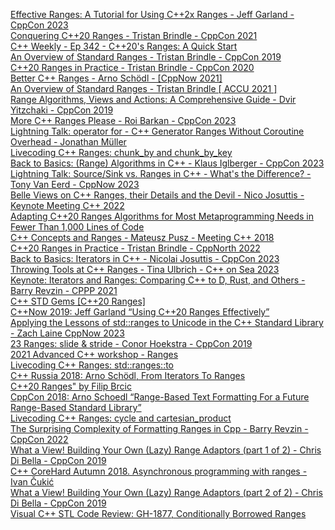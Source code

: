 [Effective Ranges: A Tutorial for Using C++2x Ranges - Jeff Garland - CppCon 2023](https://www.youtube.com/watch?v=QoaVRQvA6hI&t=2514s)<br>
[Conquering C++20 Ranges - Tristan Brindle - CppCon 2021](https://www.youtube.com/watch?v=3MBtLeyJKg0)<br>
[C++ Weekly - Ep 342 - C++20's Ranges: A Quick Start](https://www.youtube.com/watch?v=sZy9XcGHmI4&t=100s) <br>
[An Overview of Standard Ranges - Tristan Brindle - CppCon 2019](https://www.youtube.com/watch?v=SYLgG7Q5Zws&t=3446s)<br>
[C++20 Ranges in Practice - Tristan Brindle - CppCon 2020](https://www.youtube.com/watch?v=d_E-VLyUnzc&t=879s)<br>
[Better C++ Ranges - Arno Schödl - [CppNow 2021]](https://www.youtube.com/watch?v=P8VdPsLLcaE)<br>
[An Overview of Standard Ranges - Tristan Brindle [ ACCU 2021 ]](https://www.youtube.com/watch?v=d9qDEEJFwNc)<br>
[Range Algorithms, Views and Actions: A Comprehensive Guide - Dvir Yitzchaki - CppCon 2019](https://www.youtube.com/watch?v=qQtS50ZChN8&t=93s)<br>
[More C++ Ranges Please - Roi Barkan - CppCon 2023](https://www.youtube.com/watch?v=Ugb8-ig7Pnw)<br>
[Lightning Talk: operator for - C++ Generator Ranges Without Coroutine Overhead - Jonathan Müller](https://www.youtube.com/watch?v=l7ntC-Y1syY)<br>
[Livecoding C++ Ranges: chunk_by and chunk_by_key](https://www.youtube.com/watch?v=A4J7mlA4ang)<br>
[Back to Basics: (Range) Algorithms in C++ - Klaus Iglberger - CppCon 2023](https://www.youtube.com/watch?v=eJCA2fynzME&t=91s)<br>
[Lightning Talk: Source/Sink vs. Ranges in C++ - What's the Difference? - Tony Van Eerd - CppNow 2023](https://www.youtube.com/watch?v=BChyPWorFvg)<br>
[Belle Views on C++ Ranges, their Details and the Devil - Nico Josuttis - Keynote Meeting C++ 2022](https://www.youtube.com/watch?v=O8HndvYNvQ4)<br>
[Adapting C++20 Ranges Algorithms for Most Metaprogramming Needs in Fewer Than 1,000 Lines of Code](https://www.youtube.com/watch?v=69PuizjrgBM)<br>
[C++ Concepts and Ranges - Mateusz Pusz - Meeting C++ 2018](https://www.youtube.com/watch?v=pe05ZWdh0N0)<br>
[C++20 Ranges in Practice - Tristan Brindle - CppNorth 2022](https://www.youtube.com/watch?v=L0bhZp6HMDM&t=892s)<br>
[Back to Basics: Iterators in C++ - Nicolai Josuttis - CppCon 2023](https://www.youtube.com/watch?v=26aW6aBVpk0&list=PLrR3oTpJZ9Tgne4titkSAv6nNxSdkzEBq)<br>
[Throwing Tools at C++ Ranges - Tina Ulbrich - C++ on Sea 2023](https://www.youtube.com/watch?v=l8D6CAN2rCk)<br>
[Keynote: Iterators and Ranges: Comparing C++ to D, Rust, and Others - Barry Revzin - CPPP 2021](https://www.youtube.com/watch?v=95uT0RhMGwA)<br>
[C++ STD Gems [C++20 Ranges]](https://www.youtube.com/watch?v=DM9hcU8Qe04)<br>
[C++Now 2019: Jeff Garland “Using C++20 Ranges Effectively”](https://www.youtube.com/watch?v=VmWS-9idT3s&t=14s)<br>
[Applying the Lessons of std::ranges to Unicode in the C++ Standard Library - Zach Laine CppNow 2023](https://www.youtube.com/watch?v=AoLl_ZZqyOk)<br>
[23 Ranges: slide & stride - Conor Hoekstra - CppCon 2019](https://www.youtube.com/watch?v=-_lqZJK2vjI)<br>
[2021 Advanced C++ workshop - Ranges](https://www.youtube.com/watch?v=Zg9S-MVGgZs)<br>
[Livecoding C++ Ranges: std::ranges::to](https://www.youtube.com/watch?v=lU403RAZV0I)<br>
[C++ Russia 2018: Arno Schödl, From Iterators To Ranges](https://www.youtube.com/watch?v=OI0YFgEscGQ)<br>
[C++20 Ranges" by Filip Brcic](https://www.youtube.com/watch?v=gcuiHA1DhvA)<br>
[CppCon 2018: Arno Schoedl “Range-Based Text Formatting For a Future Range-Based Standard Library”](https://www.youtube.com/watch?v=uCybqSX1idU&t=611s)<br>
[Livecoding C++ Ranges: cycle and cartesian_product](https://www.youtube.com/watch?v=nxRRQy9_Nn8)<br>
[The Surprising Complexity of Formatting Ranges in Cpp - Barry Revzin - CppCon 2022](https://www.youtube.com/watch?v=EQELdyecZlU&t=1282s)<br>
[What a View! Building Your Own (Lazy) Range Adaptors (part 1 of 2) - Chris Di Bella - CppCon 2019](https://www.youtube.com/watch?v=YWayW5ePpkY&t=1930s)<br>
[C++ CoreHard Autumn 2018. Asynchronous programming with ranges - Ivan Čukić](https://www.youtube.com/watch?v=5U8eN1h2_w0)<br>
[What a View! Building Your Own (Lazy) Range Adaptors (part 2 of 2) - Chris Di Bella - CppCon 2019](https://www.youtube.com/watch?v=g-F280_AQp8)<br>
[Visual C++ STL Code Review: GH-1877, Conditionally Borrowed Ranges](https://www.youtube.com/watch?v=kuW9IB63MDU)
